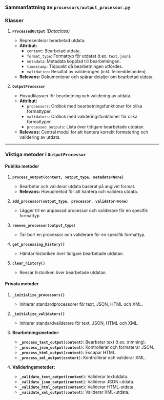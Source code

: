 ### Sammanfattning av `processors/output_processor.py`

### **Klasser**
1. **`ProcessedOutput`** *(Dataclass)*  
   - Representerar bearbetad utdata.  
   - **Attribut:**  
     - `content`: Bearbetad utdata.  
     - `format_type`: Formattyp för utdatat (t.ex. `text`, `json`).  
     - `metadata`: Metadata kopplad till bearbetningen.  
     - `timestamp`: Tidpunkt då bearbetningen utfördes.  
     - `validation`: Resultat av valideringen (inkl. felmeddelanden).  
   - **Relevans:** Dokumenterar och spårar detaljer om bearbetad utdata.  

2. **`OutputProcessor`**  
   - Huvudklassen för bearbetning och validering av utdata.  
   - **Attribut:**  
     - `processors`: Ordbok med bearbetningsfunktioner för olika formattyper.  
     - `validators`: Ordbok med valideringsfunktioner för olika formattyper.  
     - `processed_outputs`: Lista över tidigare bearbetade utdatan.  
   - **Relevans:** Central modul för att hantera korrekt formatering och validering av utdata.  

---

### **Viktiga metoder i `OutputProcessor`**
#### **Publika metoder**
1. **`process_output(content, output_type, metadata=None)`**  
   - Bearbetar och validerar utdata baserat på angivet format.  
   - **Relevans:** Huvudmetod för att hantera och validera utdata.  

2. **`add_processor(output_type, processor, validator=None)`**  
   - Lägger till en anpassad processor och validerare för en specifik formattyp.  

3. **`remove_processor(output_type)`**  
   - Tar bort en processor och validerare för en specifik formattyp.  

4. **`get_processing_history()`**  
   - Hämtar historiken över tidigare bearbetade utdatan.  

5. **`clear_history()`**  
   - Rensar historiken över bearbetade utdatan.  

#### **Privata metoder**
1. **`_initialize_processors()`**  
   - Initierar standardprocessorer för text, JSON, HTML och XML.  

2. **`_initialize_validators()`**  
   - Initierar standardvaliderare för text, JSON, HTML och XML.  

3. **Bearbetningsmetoder:**  
   - **`_process_text_output(content)`**: Bearbetar text (t.ex. trimning).  
   - **`_process_json_output(content)`**: Kontrollerar och formaterar JSON.  
   - **`_process_html_output(content)`**: Escapar HTML.  
   - **`_process_xml_output(content)`**: Kontrollerar och validerar XML.  

4. **Valideringsmetoder:**  
   - **`_validate_text_output(content)`**: Validerar textutdata.  
   - **`_validate_json_output(content)`**: Validerar JSON-utdata.  
   - **`_validate_html_output(content)`**: Validerar HTML-utdata.  
   - **`_validate_xml_output(content)`**: Validerar XML-utdata.  
